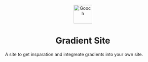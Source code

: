 <p align="center">
  <a href="https://www.gatsbyjs.org">
    <img alt="Gooch" src="https://bit.ly/2Nzxx6r" width="60" />
  </a>
</p>
<h1 align="center">
  Gradient Site
</h1>

A site to get insparation and integreate gradients into your own site.
